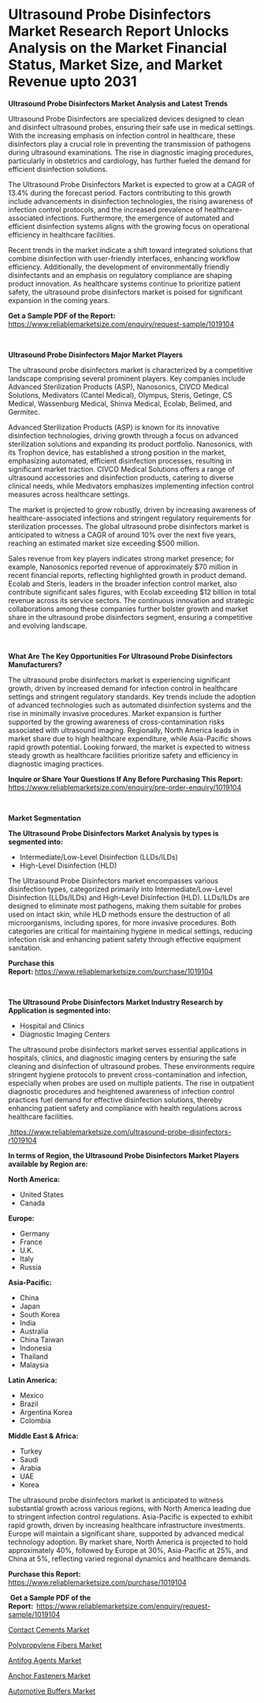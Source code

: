<p><h1>Ultrasound Probe Disinfectors Market Research Report Unlocks Analysis on the Market Financial Status, Market Size, and Market Revenue upto 2031</h1></p><p><strong>Ultrasound Probe Disinfectors Market Analysis and Latest Trends</strong></p>
<p><p>Ultrasound Probe Disinfectors are specialized devices designed to clean and disinfect ultrasound probes, ensuring their safe use in medical settings. With the increasing emphasis on infection control in healthcare, these disinfectors play a crucial role in preventing the transmission of pathogens during ultrasound examinations. The rise in diagnostic imaging procedures, particularly in obstetrics and cardiology, has further fueled the demand for efficient disinfection solutions.</p><p>The Ultrasound Probe Disinfectors Market is expected to grow at a CAGR of 13.4% during the forecast period. Factors contributing to this growth include advancements in disinfection technologies, the rising awareness of infection control protocols, and the increased prevalence of healthcare-associated infections. Furthermore, the emergence of automated and efficient disinfection systems aligns with the growing focus on operational efficiency in healthcare facilities.</p><p>Recent trends in the market indicate a shift toward integrated solutions that combine disinfection with user-friendly interfaces, enhancing workflow efficiency. Additionally, the development of environmentally friendly disinfectants and an emphasis on regulatory compliance are shaping product innovation. As healthcare systems continue to prioritize patient safety, the ultrasound probe disinfectors market is poised for significant expansion in the coming years.</p></p>
<p><strong>Get a Sample PDF of the Report:&nbsp;</strong> <a href="https://www.reliablemarketsize.com/enquiry/request-sample/1019104">https://www.reliablemarketsize.com/enquiry/request-sample/1019104</a></p>
<p>&nbsp;</p>
<p><strong>Ultrasound Probe Disinfectors Major Market Players</strong></p>
<p><p>The ultrasound probe disinfectors market is characterized by a competitive landscape comprising several prominent players. Key companies include Advanced Sterilization Products (ASP), Nanosonics, CIVCO Medical Solutions, Medivators (Cantel Medical), Olympus, Steris, Getinge, CS Medical, Wassenburg Medical, Shinva Medical, Ecolab, Belimed, and Germitec.</p><p>Advanced Sterilization Products (ASP) is known for its innovative disinfection technologies, driving growth through a focus on advanced sterilization solutions and expanding its product portfolio. Nanosonics, with its Trophon device, has established a strong position in the market, emphasizing automated, efficient disinfection processes, resulting in significant market traction. CIVCO Medical Solutions offers a range of ultrasound accessories and disinfection products, catering to diverse clinical needs, while Medivators emphasizes implementing infection control measures across healthcare settings.</p><p>The market is projected to grow robustly, driven by increasing awareness of healthcare-associated infections and stringent regulatory requirements for sterilization processes. The global ultrasound probe disinfectors market is anticipated to witness a CAGR of around 10% over the next five years, reaching an estimated market size exceeding $500 million.</p><p>Sales revenue from key players indicates strong market presence; for example, Nanosonics reported revenue of approximately $70 million in recent financial reports, reflecting highlighted growth in product demand. Ecolab and Steris, leaders in the broader infection control market, also contribute significant sales figures, with Ecolab exceeding $12 billion in total revenue across its service sectors. The continuous innovation and strategic collaborations among these companies further bolster growth and market share in the ultrasound probe disinfectors segment, ensuring a competitive and evolving landscape.</p></p>
<p>&nbsp;</p>
<p><strong>What Are The Key Opportunities For Ultrasound Probe Disinfectors Manufacturers?</strong></p>
<p><p>The ultrasound probe disinfectors market is experiencing significant growth, driven by increased demand for infection control in healthcare settings and stringent regulatory standards. Key trends include the adoption of advanced technologies such as automated disinfection systems and the rise in minimally invasive procedures. Market expansion is further supported by the growing awareness of cross-contamination risks associated with ultrasound imaging. Regionally, North America leads in market share due to high healthcare expenditure, while Asia-Pacific shows rapid growth potential. Looking forward, the market is expected to witness steady growth as healthcare facilities prioritize safety and efficiency in diagnostic imaging practices.</p></p>
<p><strong>Inquire or Share Your Questions If Any Before Purchasing This Report:</strong> <a href="https://www.reliablemarketsize.com/enquiry/pre-order-enquiry/1019104">https://www.reliablemarketsize.com/enquiry/pre-order-enquiry/1019104</a></p>
<p>&nbsp;</p>
<p><strong>Market Segmentation</strong></p>
<p><strong>The Ultrasound Probe Disinfectors Market Analysis by types is segmented into:</strong></p>
<p><ul><li>Intermediate/Low-Level Disinfection (LLDs/ILDs)</li><li>High-Level Disinfection (HLD)</li></ul></p>
<p><p>The Ultrasound Probe Disinfectors market encompasses various disinfection types, categorized primarily into Intermediate/Low-Level Disinfection (LLDs/ILDs) and High-Level Disinfection (HLD). LLDs/ILDs are designed to eliminate most pathogens, making them suitable for probes used on intact skin, while HLD methods ensure the destruction of all microorganisms, including spores, for more invasive procedures. Both categories are critical for maintaining hygiene in medical settings, reducing infection risk and enhancing patient safety through effective equipment sanitation.</p></p>
<p><strong>Purchase this Report:&nbsp;</strong><a href="https://www.reliablemarketsize.com/purchase/1019104">https://www.reliablemarketsize.com/purchase/1019104</a></p>
<p>&nbsp;</p>
<p><strong>The Ultrasound Probe Disinfectors Market Industry Research by Application is segmented into:</strong></p>
<p><ul><li>Hospital and Clinics</li><li>Diagnostic Imaging Centers</li></ul></p>
<p><p>The ultrasound probe disinfectors market serves essential applications in hospitals, clinics, and diagnostic imaging centers by ensuring the safe cleaning and disinfection of ultrasound probes. These environments require stringent hygiene protocols to prevent cross-contamination and infection, especially when probes are used on multiple patients. The rise in outpatient diagnostic procedures and heightened awareness of infection control practices fuel demand for effective disinfection solutions, thereby enhancing patient safety and compliance with health regulations across healthcare facilities.</p></p>
<p><a href="https://www.reliablemarketsize.com/ultrasound-probe-disinfectors-r1019104">&nbsp;https://www.reliablemarketsize.com/ultrasound-probe-disinfectors-r1019104</a></p>
<p><strong>In terms of Region, the Ultrasound Probe Disinfectors Market Players available by Region are:</strong></p>
<p>
    <p> <strong> North America: </strong>
        <ul>
            <li>United States</li>
            <li>Canada</li>
        </ul>
        </p> 
    <p> <strong> Europe: </strong>
        <ul>
            <li>Germany</li>
            <li>France</li>
            <li>U.K.</li>
            <li>Italy</li>
            <li>Russia</li>
        </ul>
        </p> 
    <p> <strong> Asia-Pacific: </strong>
        <ul>
            <li>China</li>
            <li>Japan</li>
            <li>South Korea</li>
            <li>India</li>
            <li>Australia</li>
            <li>China Taiwan</li>
            <li>Indonesia</li>
            <li>Thailand</li>
            <li>Malaysia</li>
        </ul>
        </p> 
    <p> <strong> Latin America: </strong>
        <ul>
            <li>Mexico</li>
            <li>Brazil</li>
            <li>Argentina Korea</li>
            <li>Colombia</li>
        </ul>
        </p> 
    <p> <strong> Middle East & Africa: </strong>
        <ul>
            <li>Turkey</li>
            <li>Saudi</li>
            <li>Arabia</li>
            <li>UAE</li>
            <li>Korea</li>
        </ul>
    </p>
    </p>
<p><p>The ultrasound probe disinfectors market is anticipated to witness substantial growth across various regions, with North America leading due to stringent infection control regulations. Asia-Pacific is expected to exhibit rapid growth, driven by increasing healthcare infrastructure investments. Europe will maintain a significant share, supported by advanced medical technology adoption. By market share, North America is projected to hold approximately 40%, followed by Europe at 30%, Asia-Pacific at 25%, and China at 5%, reflecting varied regional dynamics and healthcare demands.</p></p>
<p><strong>Purchase this Report: </strong><a href="https://www.reliablemarketsize.com/purchase/1019104">https://www.reliablemarketsize.com/purchase/1019104</a></p>
<p>&nbsp;<strong>Get a Sample PDF of the Report:&nbsp;&nbsp;</strong><a href="https://www.reliablemarketsize.com/enquiry/request-sample/1019104">https://www.reliablemarketsize.com/enquiry/request-sample/1019104</a></p>
<p><strong></strong></p>
<p><p><a href="https://www.linkedin.com/pulse/contact-cements-market-insights-products-regional-analysis-grdke?trackingId=ao18JkncQGuTsAwKmyllOw%3D%3D">Contact Cements Market</a></p><p><a href="https://www.linkedin.com/pulse/polypropylene-fibers-market-trends-regional-insights-forecasted-8kmuf?trackingId=Mu6Zw3cQRaGduvfBi2tsXQ%3D%3D">Polypropylene Fibers Market</a></p><p><a href="https://issuu.com/reportprime-2/docs/antifog-agents-market-size-2030.ppt_63b7a3c99dc7aa">Antifog Agents Market</a></p><p><a href="https://issuu.com/reportprime-2/docs/anchor-fasteners-market-size-2030.p_59469377874bf5">Anchor Fasteners Market</a></p><p><a href="https://medium.com/@bubursruntul3/the-global-automotive-buffers-market-identifies-drivers-restraints-opportunities-and-trends-b13b8efca75b">Automotive Buffers Market</a></p></p>